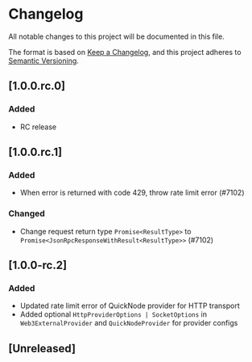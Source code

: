 # Changelog

All notable changes to this project will be documented in this file.

The format is based on [Keep a Changelog](https://keepachangelog.com/en/1.0.0/),
and this project adheres to [Semantic Versioning](https://semver.org/spec/v2.0.0.html).

<!-- EXAMPLE

## [1.0.0]

### Added

- I've added feature XY (#1000)

### Changed

- I've cleaned up XY (#1000)

### Deprecated

- I've deprecated XY (#1000)

### Removed

- I've removed XY (#1000)

### Fixed

- I've fixed XY (#1000)

### Security

- I've improved the security in XY (#1000)

-->

## [1.0.0.rc.0]

### Added

-   RC release 

## [1.0.0.rc.1]

### Added

 - When error is returned with code 429, throw rate limit error (#7102)

### Changed

 - Change request return type `Promise<ResultType>` to `Promise<JsonRpcResponseWithResult<ResultType>>` (#7102)

## [1.0.0-rc.2]

### Added

-   Updated rate limit error of QuickNode provider for HTTP transport
-   Added optional `HttpProviderOptions | SocketOptions` in `Web3ExternalProvider` and `QuickNodeProvider` for provider configs

## [Unreleased]